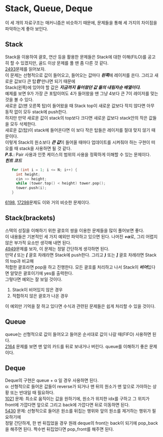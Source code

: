 # Stack, Queue, Deque     
  이 세 개의 자료구조는 매커니즘은 비슷하기 때문에, 문제들을 통해 세 가지의 차이점을 파악하는게 좋아 보인다.     
  ## Stack     
  Stack을 이용하여 괄호, 연산 등을 활용한 문제들은 Stack에 대한 이해(FILO)를 공고히 할 수 있겠지만, 골드 이상 문제를 풀 땐 좀 다른 것 같다.       
  [2493](https://www.acmicpc.net/problem/2493)문제를 읽어보자.     
  이 문제는 선형적으로 값이 들어오고, 들어오는 값마다 ***왼쪽***에 레이저를 쏜다. 그리고 새로운 값보다 큰 탑***만*** 만나면 되기 때문에    
  Stack(왼쪽)에 있어야 할 값은 ***지금까지 들어왔던 값 들의 내림차순 배열이다.***     
  예제를 보면 9가 가장 큰 포탑이여도 4가 들어왔을 땐 그냥 4보다 큰 7이 레이저를 맞는 것을 볼 수 있다.    
  새로운 값(맨 오른쪽 탑)이 들어왔을 때 Stack top이 새로운 값보다 작지 않다면 아무 동작 없이 모두 stack에 push한다.     
  하지만 만약 새로운 값이 stack의 top보다 크다면 새로운 값보다 stack안의 작은 값들을 모두 삭제한다.    
  새로운 값(탑)이 stack에 들어온다면 이 보다 작은 탑들은 레이저를 절대 맞지 않기 때문이다.     
  이렇게 Stack의 원소보다 ***큰 값***이 들어올 때마다 업데이트를 시켜줘야 하는 구현이 떠오를 때 stack을 사용하면 될 것 같다.    
  ***P.S.***: Pair 사용과 인풋 케이스의 범위의 사용을 정확하게 이해할 수 있는 문제이다.    
  ***힌트 코드***     
  ```cpp     
     for (int i = 1; i <= N; i++) {     
       int height;     
       cin >> height;    
       while (tower.top() < height) tower.pop();    
       tower.push(i);       
     }     
  ```    
  [6198](https://www.acmicpc.net/problem/6198), [17298](https://www.acmicpc.net/problem/17298)문제도 이와 거의 비슷한 문제이다.<br>
  ## Stack(brackets)    
  스택의 성질을 이해하기 위한 괄호의 쌍을 이용한 문제들을 많이 풀어보면 좋다.           
  이 내용들은 기본적인 세 가지 예외만 파악하고 있으면 된다. 나머진 ***+α***로, 그리 어렵지 않은 부가적 요소만 생각해 내면 된다.     
  [4949](https://www.acmicpc.net/problem/4949)문제를 보자, 이 문제는 정말 간단하게 생각하면 된다.       
  만약 ***(*** 또는 ***[*** 괄호 차례라면 Stack에 push한다. 그리고 ***)*** 또는 ***]*** 괄호 차례라면 Stack의 top과 비교해       
  적합한 괄호라면 pop을 하고 진행한다. 모든 괄호를 처리하고 나서 Stack이 ***비어***있다면 알맞은 괄호이기에 yes를 출력한다.     
  그렇다면 예외는 잘 보일 것이다.        
  1. Stack이 비어있지 않은 경우     
  2. 적합하지 않은 괄호가 나온 경우     
             
  이 예외만 기억을 잘 하고 있다면 수식과 관련된 문제들은 쉽게 처리할 수 있을 것이다.<br>
  
  ## Queue    
  queue는 선형적으로 값이 들어오고 들어온 순서대로 값이 나갈 때(FIFO) 사용하면 된다.     
  [2164](https://www.acmicpc.net/problem/2164) 문제를 보면 맨 앞의 카드를 뒤로 보내거나 버린다. queue를 이해하기 좋은 문제이다.<br>
  ## Deque     
  Deque의 구현은 queue + α 일 경우 사용하면 된다.    
  α: 선형적으로 들어온 값들이 reverse가 되거나 맨 뒤의 원소가 맨 앞으로 가야하는 상황 또는 반대일 때 필요하다.    
  [1021](https://www.acmicpc.net/problem/1021) 문제: 최소로 움직이는 값을 원하기에, 원소가 위치한 idx를 구하고 그 위치가     
  front에 가깝다면 앞으로 그리고 back에 가깝다면 뒤로 이동하면 된다.    
  [5430](https://www.acmicpc.net/problem/5430) 문제: 선형적으로 들어온 원소를 뒤집는 행위와 앞의 원소를 제거하는 행위가 필요하기에     
  정말 간단하게, 한 번 뒤집었을 경우 원래 deque의 front는 back이 되기에 pop_back을 해주면 된다. 짝수번 뒤집었다면 pop_front를 해주면 된다.<br><br><br>
